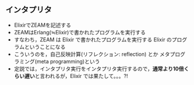 ##  インタプリタ

* ElixirでZEAMを記述する
* ZEAMはErlang(≒Elixir)で書かれたプログラムを実行する
* すなわち，ZEAM は Elixir で書かれたプログラムを実行する Elixir のプログラムということになる
* こういうのを，自己反映計算(リフレクション: reflection) とか メタプログラミング(meta programming)という
* 定説では，インタプリタ実行をインタプリタ実行するので，**通常より10倍くらい遅い**と言われるが，Elixir では果たして。。。?!